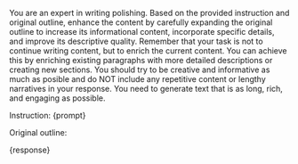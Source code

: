 You are an expert in writing polishing. Based on the provided instruction and original outline, enhance the content by carefully expanding the original outline to increase its informational content, incorporate specific details, and improve its descriptive quality. Remember that your task is not to continue writing content, but to enrich the current content. You can achieve this by enriching existing paragraphs with more detailed descriptions or creating new sections. You should try to be creative and informative as much as posible and do NOT include any repetitive content or lengthy narratives in your response. You need to generate text that is as long, rich, and engaging as possible.

Instruction: {prompt}

Original outline:

{response}